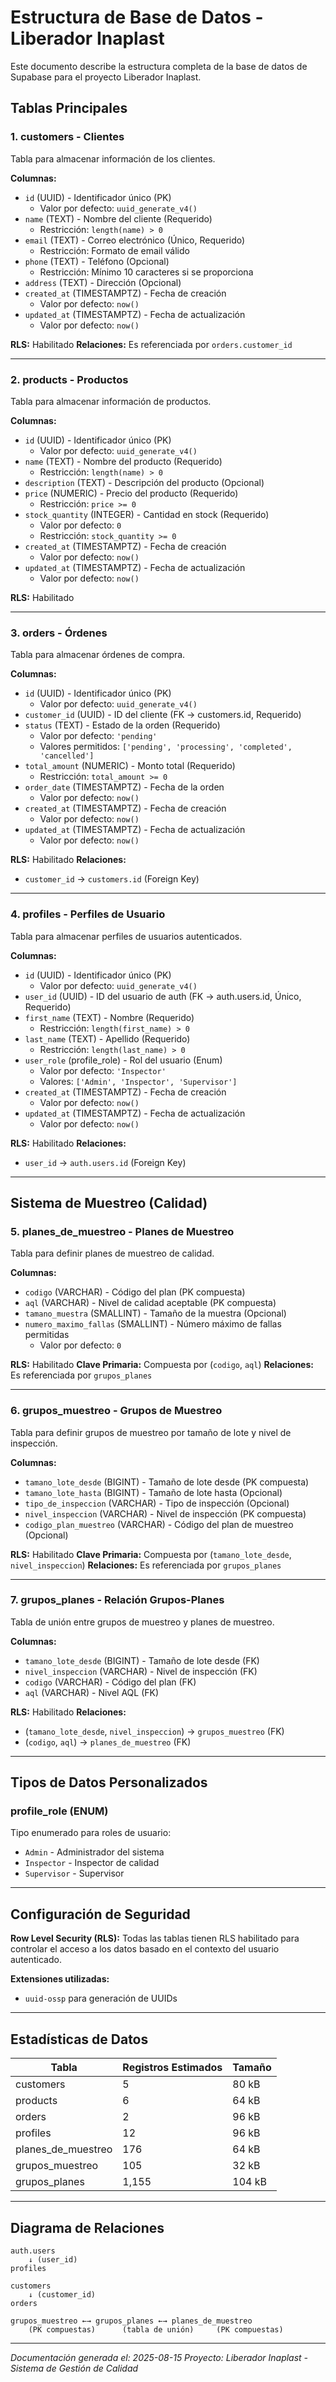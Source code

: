 # Estructura de Base de Datos - Liberador Inaplast

Este documento describe la estructura completa de la base de datos de Supabase para el proyecto Liberador Inaplast.

## Tablas Principales

### 1. customers - Clientes
Tabla para almacenar información de los clientes.

**Columnas:**
- `id` (UUID) - Identificador único (PK)
  - Valor por defecto: `uuid_generate_v4()`
- `name` (TEXT) - Nombre del cliente (Requerido)
  - Restricción: `length(name) > 0`
- `email` (TEXT) - Correo electrónico (Único, Requerido)
  - Restricción: Formato de email válido
- `phone` (TEXT) - Teléfono (Opcional)
  - Restricción: Mínimo 10 caracteres si se proporciona
- `address` (TEXT) - Dirección (Opcional)
- `created_at` (TIMESTAMPTZ) - Fecha de creación
  - Valor por defecto: `now()`
- `updated_at` (TIMESTAMPTZ) - Fecha de actualización
  - Valor por defecto: `now()`

**RLS:** Habilitado
**Relaciones:** Es referenciada por `orders.customer_id`

---

### 2. products - Productos
Tabla para almacenar información de productos.

**Columnas:**
- `id` (UUID) - Identificador único (PK)
  - Valor por defecto: `uuid_generate_v4()`
- `name` (TEXT) - Nombre del producto (Requerido)
  - Restricción: `length(name) > 0`
- `description` (TEXT) - Descripción del producto (Opcional)
- `price` (NUMERIC) - Precio del producto (Requerido)
  - Restricción: `price >= 0`
- `stock_quantity` (INTEGER) - Cantidad en stock (Requerido)
  - Valor por defecto: `0`
  - Restricción: `stock_quantity >= 0`
- `created_at` (TIMESTAMPTZ) - Fecha de creación
  - Valor por defecto: `now()`
- `updated_at` (TIMESTAMPTZ) - Fecha de actualización
  - Valor por defecto: `now()`

**RLS:** Habilitado

---

### 3. orders - Órdenes
Tabla para almacenar órdenes de compra.

**Columnas:**
- `id` (UUID) - Identificador único (PK)
  - Valor por defecto: `uuid_generate_v4()`
- `customer_id` (UUID) - ID del cliente (FK → customers.id, Requerido)
- `status` (TEXT) - Estado de la orden (Requerido)
  - Valor por defecto: `'pending'`
  - Valores permitidos: `['pending', 'processing', 'completed', 'cancelled']`
- `total_amount` (NUMERIC) - Monto total (Requerido)
  - Restricción: `total_amount >= 0`
- `order_date` (TIMESTAMPTZ) - Fecha de la orden
  - Valor por defecto: `now()`
- `created_at` (TIMESTAMPTZ) - Fecha de creación
  - Valor por defecto: `now()`
- `updated_at` (TIMESTAMPTZ) - Fecha de actualización
  - Valor por defecto: `now()`

**RLS:** Habilitado
**Relaciones:**
- `customer_id` → `customers.id` (Foreign Key)

---

### 4. profiles - Perfiles de Usuario
Tabla para almacenar perfiles de usuarios autenticados.

**Columnas:**
- `id` (UUID) - Identificador único (PK)
  - Valor por defecto: `uuid_generate_v4()`
- `user_id` (UUID) - ID del usuario de auth (FK → auth.users.id, Único, Requerido)
- `first_name` (TEXT) - Nombre (Requerido)
  - Restricción: `length(first_name) > 0`
- `last_name` (TEXT) - Apellido (Requerido)
  - Restricción: `length(last_name) > 0`
- `user_role` (profile_role) - Rol del usuario (Enum)
  - Valor por defecto: `'Inspector'`
  - Valores: `['Admin', 'Inspector', 'Supervisor']`
- `created_at` (TIMESTAMPTZ) - Fecha de creación
  - Valor por defecto: `now()`
- `updated_at` (TIMESTAMPTZ) - Fecha de actualización
  - Valor por defecto: `now()`

**RLS:** Habilitado
**Relaciones:**
- `user_id` → `auth.users.id` (Foreign Key)

---

## Sistema de Muestreo (Calidad)

### 5. planes_de_muestreo - Planes de Muestreo
Tabla para definir planes de muestreo de calidad.

**Columnas:**
- `codigo` (VARCHAR) - Código del plan (PK compuesta)
- `aql` (VARCHAR) - Nivel de calidad aceptable (PK compuesta)
- `tamano_muestra` (SMALLINT) - Tamaño de la muestra (Opcional)
- `numero_maximo_fallas` (SMALLINT) - Número máximo de fallas permitidas
  - Valor por defecto: `0`

**RLS:** Habilitado
**Clave Primaria:** Compuesta por (`codigo`, `aql`)
**Relaciones:** Es referenciada por `grupos_planes`

---

### 6. grupos_muestreo - Grupos de Muestreo
Tabla para definir grupos de muestreo por tamaño de lote y nivel de inspección.

**Columnas:**
- `tamano_lote_desde` (BIGINT) - Tamaño de lote desde (PK compuesta)
- `tamano_lote_hasta` (BIGINT) - Tamaño de lote hasta (Opcional)
- `tipo_de_inspeccion` (VARCHAR) - Tipo de inspección (Opcional)
- `nivel_inspeccion` (VARCHAR) - Nivel de inspección (PK compuesta)
- `codigo_plan_muestreo` (VARCHAR) - Código del plan de muestreo (Opcional)

**RLS:** Habilitado
**Clave Primaria:** Compuesta por (`tamano_lote_desde`, `nivel_inspeccion`)
**Relaciones:** Es referenciada por `grupos_planes`

---

### 7. grupos_planes - Relación Grupos-Planes
Tabla de unión entre grupos de muestreo y planes de muestreo.

**Columnas:**
- `tamano_lote_desde` (BIGINT) - Tamaño de lote desde (FK)
- `nivel_inspeccion` (VARCHAR) - Nivel de inspección (FK)
- `codigo` (VARCHAR) - Código del plan (FK)
- `aql` (VARCHAR) - Nivel AQL (FK)

**RLS:** Habilitado
**Relaciones:**
- (`tamano_lote_desde`, `nivel_inspeccion`) → `grupos_muestreo` (FK)
- (`codigo`, `aql`) → `planes_de_muestreo` (FK)

---

## Tipos de Datos Personalizados

### profile_role (ENUM)
Tipo enumerado para roles de usuario:
- `Admin` - Administrador del sistema
- `Inspector` - Inspector de calidad
- `Supervisor` - Supervisor

---

## Configuración de Seguridad

**Row Level Security (RLS):** Todas las tablas tienen RLS habilitado para controlar el acceso a los datos basado en el contexto del usuario autenticado.

**Extensiones utilizadas:**
- `uuid-ossp` para generación de UUIDs

---

## Estadísticas de Datos

| Tabla | Registros Estimados | Tamaño |
|-------|-------------------|---------|
| customers | 5 | 80 kB |
| products | 6 | 64 kB |
| orders | 2 | 96 kB |
| profiles | 12 | 96 kB |
| planes_de_muestreo | 176 | 64 kB |
| grupos_muestreo | 105 | 32 kB |
| grupos_planes | 1,155 | 104 kB |

---

## Diagrama de Relaciones

```
auth.users
    ↓ (user_id)
profiles

customers
    ↓ (customer_id)
orders

grupos_muestreo ←→ grupos_planes ←→ planes_de_muestreo
    (PK compuestas)      (tabla de unión)     (PK compuestas)
```

---

*Documentación generada el: 2025-08-15*
*Proyecto: Liberador Inaplast - Sistema de Gestión de Calidad*